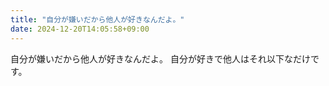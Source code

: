 ```yaml
---
title: "自分が嫌いだから他人が好きなんだよ。"
date: 2024-12-20T14:05:58+09:00
---
```

自分が嫌いだから他人が好きなんだよ。
自分が好きで他人はそれ以下なだけです。
